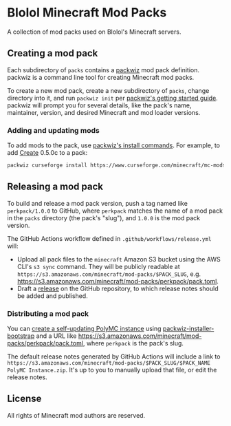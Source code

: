 # Blolol Minecraft Mod Packs

A collection of mod packs used on Blolol's Minecraft servers.

## Creating a mod pack

Each subdirectory of `packs` contains a [packwiz](https://github.com/packwiz/packwiz) mod pack definition. packwiz is a command line tool for creating Minecraft mod packs.

To create a new mod pack, create a new subdirectory of `packs`, change directory into it, and run `packwiz init` per [packwiz's getting started guide](https://packwiz.infra.link/tutorials/creating/getting-started/). packwiz will prompt you for several details, like the pack's name, maintainer, version, and desired Minecraft and mod loader versions.

### Adding and updating mods

To add mods to the pack, use [packwiz's install commands](https://packwiz.infra.link/tutorials/creating/adding-mods/). For example, to add [Create](https://www.curseforge.com/minecraft/mc-mods/create) 0.5.0c to a pack:

```sh
packwiz curseforge install https://www.curseforge.com/minecraft/mc-mods/create/files/3872145
```

## Releasing a mod pack

To build and release a mod pack version, push a tag named like `perkpack/1.0.0` to GitHub, where `perkpack` matches the name of a mod pack in the `packs` directory (the pack's "slug"), and `1.0.0` is the mod pack version.

The GitHub Actions workflow defined in `.github/workflows/release.yml` will:

* Upload all pack files to the `minecraft` Amazon S3 bucket using the AWS CLI's `s3 sync` command. They will be publicly readable at `https://s3.amazonaws.com/minecraft/mod-packs/$PACK_SLUG`, e.g. https://s3.amazonaws.com/minecraft/mod-packs/perkpack/pack.toml.
* Draft a [release](https://github.com/blolol/minecraft-mod-packs/releases) on the GitHub repository, to which release notes should be added and published.

### Distributing a mod pack

You can [create a self-updating PolyMC instance](https://packwiz.infra.link/tutorials/installing/packwiz-installer/) using [packwiz-installer-bootstrap](https://github.com/packwiz/packwiz-installer-bootstrap) and a URL like https://s3.amazonaws.com/minecraft/mod-packs/perkpack/pack.toml, where `perkpack` is the pack's slug.

The default release notes generated by GitHub Actions will include a link to `https://s3.amazonaws.com/minecraft/mod-packs/$PACK_SLUG/$PACK_NAME PolyMC Instance.zip`. It's up to you to manually upload that file, or edit the release notes.

## License

All rights of Minecraft mod authors are reserved.
